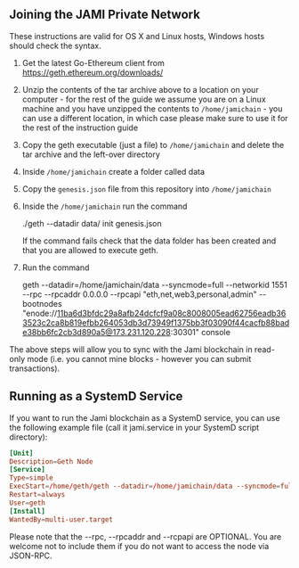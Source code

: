 ## Joining the JAMI Private Network

These instructions are valid for OS X and Linux hosts, Windows hosts should check the syntax.

1. Get the latest Go-Ethereum client from <https://geth.ethereum.org/downloads/>
2. Unzip the contents of the tar archive above to a location on your computer - for the rest of the guide we assume you are on a Linux machine and you have unzipped the contents to `/home/jamichain` - you can use a different location, in which case please make sure to use it for the rest of the instruction guide
3. Copy the geth executable (just a file) to `/home/jamichain` and delete the tar archive and the left-over directory
4. Inside `/home/jamichain` create a folder called data
5. Copy the `genesis.json` file from this repository into `/home/jamichain`
6. Inside the `/home/jamichain` run the command 
    
    ./geth --datadir data/ init genesis.json

    If the command fails check that the data folder has been created and that you are allowed to execute geth.
7. Run the command 

    geth --datadir=/home/jamichain/data --syncmode=full --networkid 1551 --rpc --rpcaddr 0.0.0.0 --rpcapi "eth,net,web3,personal,admin" --bootnodes "enode://11ba6d3bfdc29a8afb24dcfcf9a08c8008005ead62756eadb363523c2ca8b819efbb264053db3d73949f1375bb3f03090f44cacfb88bade38bb6fc2cb3d890a5@173.231.120.228:30301" console

The above steps will allow you to sync with the Jami blockchain in read-only mode (i.e. you cannot mine blocks - however you can submit transactions). 

## Running as a SystemD Service

If you want to run the Jami blockchain as a SystemD service, you can use the following example file (call it jami.service in your SystemD script directory):

```toml
[Unit]
Description=Geth Node
[Service]
Type=simple
ExecStart=/home/geth/geth --datadir=/home/jamichain/data --syncmode=full --networkid 1551 --rpc --rpcaddr 0.0.0.0 --rpcapi "eth,net,web3,personal,admin" --bootnodes "enode://11ba6d3bfdc29a8afb24dcfcf9a08c8008005ead62756eadb363523c2ca8b819efbb264053db3d73949f1375bb3f03090f44cacfb88bade38bb6fc2cb3d890a5@173.231.120.228:30301"
Restart=always
User=geth
[Install]
WantedBy=multi-user.target
```

Please note that the --rpc, --rpcaddr and --rcpapi are OPTIONAL. You are welcome not to include them if you do not want to access the node via JSON-RPC.
